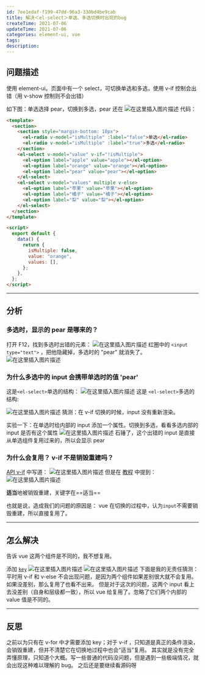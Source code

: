 ```yaml
---
id: 7ee1edaf-f199-47dd-96a3-330bd4be9cab
title: 解决＜el-select＞单选、多选切换时出现的bug
createTime: 2021-07-06
updateTime: 2021-07-06
categories: element-ui, vue
tags:
description:
---
```


## 问题描述

使用 element-ui。页面中有一个 select，可切换单选和多选，使用 v-if 控制会出错（用 v-show 控制则不会出错）

如下图：单选选择 pear，切换到多选，pear 还在
![在这里插入图片描述](../post-assets/4e3750f8-8be4-43cf-b83c-78f506c1e9da.png)
代码：

```html
<template>
  <section>
    <section style="margin-bottom: 10px">
      <el-radio v-model="isMultiple" :label="false">单选</el-radio>
      <el-radio v-model="isMultiple" :label="true">多选</el-radio>
    </section>
    <el-select v-model="value" v-if="!isMultiple">
      <el-option label="apple" value="apple"></el-option>
      <el-option label="orange" value="orange"></el-option>
      <el-option label="pear" value="pear"></el-option>
    </el-select>
    <el-select v-model="values" multiple v-else>
      <el-option label="苹果" value="苹果"></el-option>
      <el-option label="橘子" value="橘子"></el-option>
      <el-option label="梨" value="梨"></el-option>
    </el-select>
  </section>
</template>

<script>
  export default {
    data() {
      return {
        isMultiple: false,
        value: "orange",
        values: [],
      };
    },
  };
</script>
```

---

## 分析

### 多选时，显示的 pear 是哪来的？

打开 F12，找到多选时出错的元素：
![在这里插入图片描述](../post-assets/5a52cce6-ca09-41c0-b49f-60ed02b33e00.png)
红圈中的 `<input type="text">` ，把他隐藏掉，多选时的 "pear" 就消失了。
![在这里插入图片描述](../post-assets/9619b491-dd9f-4815-afce-18d6235217bc.png)

### 为什么多选中的 input 会携带单选时的值 'pear'

这是`<el-select>`单选的结构：
![在这里插入图片描述](../post-assets/35d6d1b4-cf3a-43ba-ab7c-49881511c11d.png)
这是 `<el-select>`多选的结构:

![在这里插入图片描述](../post-assets/67603b59-d3fb-4a5a-ac76-e96137bbd8a6.png)
猜测：在 v-if 切换的时候，input 没有重新渲染。

实验一下：在单选时给内部的 input 添加一个属性。切换到多选，看看多选内部的 input 是否有这个属性
![在这里插入图片描述](../post-assets/ccdda795-7db9-4ad9-8e5e-b59be88ab10a.png)
石锤了，这个出错的 input 是直接从单选组件复用过来的，所以会显示 pear

### 为什么会复用？ v-if 不是销毁重建吗？

[API v-if](https://cn.vuejs.org/v2/api/#v-if) 中写道：
![在这里插入图片描述](../post-assets/b7f626b4-bee5-4640-9857-b1c3a3c7a8d0.png)
但是在 [教程](https://cn.vuejs.org/v2/guide/conditional.html#v-if-vs-v-show) 中提到：
![在这里插入图片描述](../post-assets/40d8fe11-913a-49df-93eb-aa0c0c891df8.png)

**适当**地被销毁重建，关键字在==适当==

也就是说，造成我们的问题的原因是： vue 在切换的过程中，认为`input`不需要销毁重建，所以直接复用了。

---

## 怎么解决

告诉 vue 这两个组件是不同的，我不想复用。

添加 [`key`](https://cn.vuejs.org/v2/api/#key)
![在这里插入图片描述](../post-assets/247f8e71-c606-46a9-8066-7ddb34f2ce06.png)
![在这里插入图片描述](../post-assets/12a08a46-df8f-4afa-a32e-a95cf04fa9c5.png)
下面是我的无责任猜测：
平时用 v-if 和 v-else 不会出现问题，是因为两个组件如果差别很大就不会复用。如果没差别，那么复用了也看不出来。
但是对于这次的问题，这两个 input 看上去没差别（自身和层级都一致），所以 vue 给复用了。忽略了它们两个内部的 value 值是不同的。

---

## 反思

之前以为只有在 v-for 中才需要添加 key；对于 v-if ，只知道是真正的条件渲染，会销毁重建，但并不清楚它在切换地过程中也会“适当”复用。
其实就是没有完全弄懂原理，只知道个大概。写一些普通的代码没问题，但是遇到一些极端情况，就会出现这种难以理解的 bug。
之后还是要继续看源码呀
